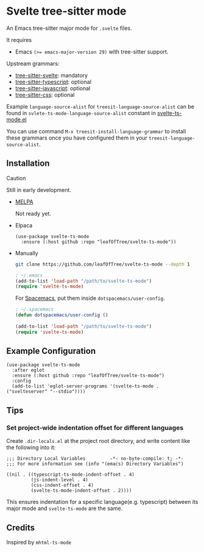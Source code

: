 # Svelte tree-sitter mode

An Emacs tree-sitter major mode for `.svelte` files.

It requires

- Emacs `(>= emacs-major-version 29)` with tree-sitter support.

Upstream grammars:

- [tree-sitter-svelte][3]: mandatory
- [tree-sitter-typescript][4]: optional
- [tree-sitter-javascript][5]: optional
- [tree-sitter-css][6]: optional

Example `language-source-alist` for `treesit-language-source-alist` can be found
in `svlete-ts-mode-language-source-alist` constant in [svelte-ts-mode.el](./svelte-ts-mode.el)

You can use command `M-x treesit-install-language-grammar` to install these grammars
once you have configured them in your `treesit-language-source-alist`.

## Installation

> [!CAUTION]
> Still in early development.

- [MELPA][2]

  Not ready yet.

- Elpaca

  ```emacs-lisp
  (use-package svelte-ts-mode
    :ensure (:host github :repo "leafOfTree/svelte-ts-mode"))
  ```

- Manually

  ```bash
  git clone https://github.com/leafOfTree/svelte-ts-mode --depth 1
  ```

  ```lisp
  ; ~/.emacs
  (add-to-list 'load-path "/path/to/svelte-ts-mode")
  (require 'svelte-ts-mode)
  ```

  For [Spacemacs][1], put them inside `dotspacemacs/user-config`.

  ```lisp
  ; ~/.spacemacs
  (defun dotspacemacs/user-config ()
        
  (add-to-list 'load-path "/path/to/svelte-ts-mode")
  (require 'svelte-ts-mode)
  ```

## Example Configuration

```emacs-lisp
(use-package svelte-ts-mode
  :after eglot
  :ensure (:host github :repo "leafOfTree/svelte-ts-mode")
  :config
  (add-to-list 'eglot-server-programs '(svelte-ts-mode . ("svelteserver" "--stdio"))))
```

## Tips

### Set project-wide indentation offset for different languages

Create `.dir-locals.el` at the project root directory, and write content like the
following into it:

```emacs-lisp
;;; Directory Local Variables         -*- no-byte-compile: t; -*-
;;; For more information see (info "(emacs) Directory Variables")

((nil . ((typescript-ts-mode-indent-offset . 4)
         (js-indent-level . 4)
         (css-indent-offset . 4)
         (svelte-ts-mode-indent-offset . 2))))
```

This ensures indentation for a specific language(e.g. typescript) between its major mode
and `svelte-ts-mode` are the same.

## Credits

Inspired by `mhtml-ts-mode`

[1]: https://github.com/syl20bnr/spacemacs
[2]: https://melpa.org/#/svelte-mode
[3]: https://github.com/Himujjal/tree-sitter-svelte
[4]: https://github.com/tree-sitter/tree-sitter-typescript
[5]: https://github.com/tree-sitter/tree-sitter-javascript
[6]: https://github.com/tree-sitter/tree-sitter-css

